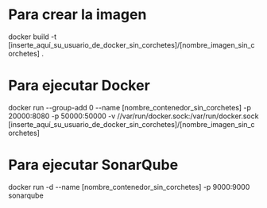 # Para crear la imagen

docker build -t [inserte_aquí_su_usuario_de_docker_sin_corchetes]/[nombre_imagen_sin_corchetes] .

# Para ejecutar Docker

docker run --group-add 0 --name [nombre_contenedor_sin_corchetes] -p 20000:8080 -p 50000:50000 -v //var/run/docker.sock:/var/run/docker.sock [inserte_aquí_su_usuario_de_docker_sin_corchetes]/[nombre_imagen_sin_corchetes]

# Para ejecutar SonarQube

docker run -d --name [nombre_contenedor_sin_corchetes] -p 9000:9000 sonarqube
